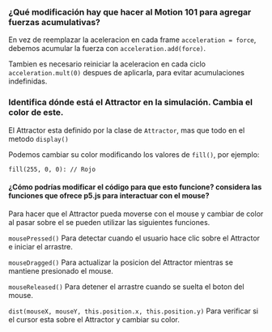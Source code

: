 ### ¿Qué modificación hay que hacer al Motion 101 para agregar fuerzas acumulativas?

En vez de reemplazar la aceleracion en cada frame ``` acceleration = force ```, debemos acumular la fuerza con ``` acceleration.add(force) ```.

Tambien es necesario reiniciar la aceleracion en cada ciclo ``` acceleration.mult(0) ``` despues de aplicarla, para evitar acumulaciones indefinidas.

### Identifica dónde está el Attractor en la simulación. Cambia el color de este.

El Attractor esta definido por la clase de ``` Attractor ```, mas que todo en el metodo ``` display() ```

Podemos cambiar su color modificando los valores de ``` fill() ```, por ejemplo: 

``` fill(255, 0, 0): // Rojo ```

#### ¿Cómo podrías modificar el código para que esto funcione? considera las funciones que ofrece p5.js para interactuar con el mouse?

Para hacer que el Attractor pueda moverse con el mouse y cambiar de color al pasar sobre el se pueden utilizar las siguientes funciones.

``` mousePressed() ``` Para detectar cuando el usuario hace clic sobre el Attractor e iniciar el arrastre.

``` mouseDragged() ``` Para actualizar la posicion del Attractor mientras se mantiene presionado el mouse.

``` mouseReleased() ``` Para detener el arrastre cuando se suelta el boton del mouse.

``` dist(mouseX, mouseY, this.position.x, this.position.y) ``` Para verificar si el cursor esta sobre el Attractor y cambiar su color.
